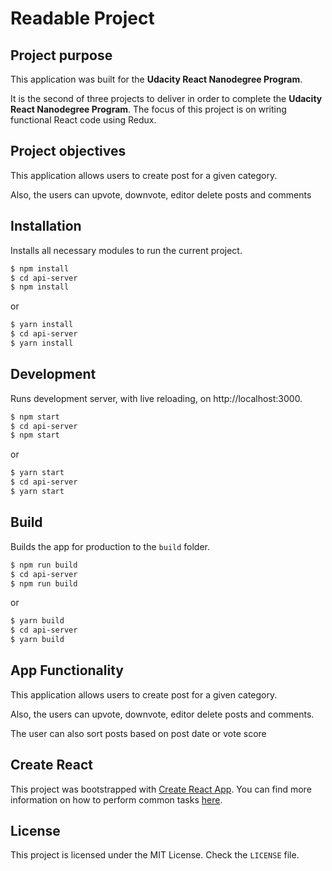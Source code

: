 # Readable Project

## Project purpose
This application was built for the **Udacity React Nanodegree Program**.

It is the second of three projects to deliver in order to complete the **Udacity React Nanodegree Program**.
The focus of this project is on writing functional React code using Redux.

## Project objectives
This application allows users to create post for a given category.

Also, the users can upvote, downvote, editor delete posts and comments

## Installation

Installs all necessary modules to run the current project.

```bash
$ npm install
$ cd api-server
$ npm install
```
or
```bash
$ yarn install
$ cd api-server
$ yarn install
```

## Development

Runs development server, with live reloading, on http://localhost:3000.

```bash
$ npm start
$ cd api-server
$ npm start
```
or
```bash
$ yarn start
$ cd api-server
$ yarn start
```

## Build

Builds the app for production to the `build` folder.

```bash
$ npm run build
$ cd api-server
$ npm run build
```
or
```bash
$ yarn build
$ cd api-server
$ yarn build
```

## App Functionality
This application allows users to create post for a given category.

Also, the users can upvote, downvote, editor delete posts and comments.

The user can also sort posts based on post date or vote score

## Create React

This project was bootstrapped with [Create React App](https://github.com/facebookincubator/create-react-app). You can find more information on how to perform common tasks [here](https://github.com/facebookincubator/create-react-app/blob/master/packages/react-scripts/template/README.md).

## License

This project is licensed under the MIT License. Check the `LICENSE` file.
